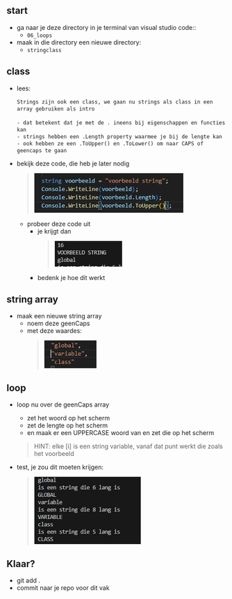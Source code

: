 
    
## start

- ga naar je deze directory in je terminal van visual studio code::
    - `06_loops`
- maak in die directory een nieuwe directory:
    - `stringclass`


## class

- lees:
    ```
    Strings zijn ook een class, we gaan nu strings als class in een array gebruiken als intro

    - dat betekent dat je met de . ineens bij eigenschappen en functies kan
    - strings hebben een .Length property waarmee je bij de lengte kan
    - ook hebben ze een .ToUpper() en .ToLower() om naar CAPS of geencaps te gaan
    
    ```

- bekijk deze code, die heb je later nodig
    > ![](img/voorbeeldstring.PNG)
    - probeer deze code uit
        - je krijgt dan
            > ![](img/voorbeeldstringresult.PNG)
        - bedenk je hoe dit werkt

## string array

- maak een nieuwe string array
    - noem deze geenCaps
    - met deze waardes:
        > ![](img/nocap.PNG)


## loop

- loop nu over de geenCaps array
    - zet het woord op het scherm
    - zet de lengte op het scherm
    - en maak er een UPPERCASE woord van en zet die op het scherm
    > HINT: elke [i] is een string variable, vanaf dat punt werkt die zoals het voorbeeld

- test, je zou dit moeten krijgen:
    > ![](img/caps.PNG)

## Klaar?

- git add .
- commit naar je repo voor dit vak
